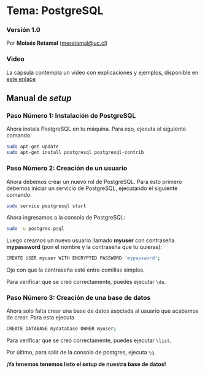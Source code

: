 # Tema: PostgreSQL

### Versión 1.0

Por **Moisés Retamal** (meretamal@uc.cl)

### Video
La cápsula contempla un video con explicaciones y ejemplos, disponible en [este enlace](https://drive.google.com/file/d/1eJWm50bVQo_zTRr-3S4tPMxe2h3JFCfN/view?usp=sharing)

## Manual de _setup_

### Paso Número 1: Instalación de PostgreSQL

Ahora instala PostgreSQL en tu máquina. Para eso, ejecuta el siguiente comando:

```bash
sudo apt-get update
sudo apt-get install postgresql postgresql-contrib
```

### Paso Número 2: Creación de un usuario

Ahora debemos crear un nuevo rol de PostgreSQL. Para esto primero debemos iniciar un servicio de PostgreSQL, ejecutando el siguiente comando:

```bash
sudo service postgresql start
```

Ahora ingresamos a la consola de PostgreSQL:

```bash
sudo -u postgres psql
```

Luego creamos un nuevo usuario llamado **myuser** con contraseña **mypassword** (pon el nombre y la contraseña que tu quieras):

```bash
CREATE USER myuser WITH ENCRYPTED PASSWORD 'mypassword';
```

Ojo con que la contraseña esté entre comillas simples.

Para verificar que se creó correctamente, puedes ejecutar `\du`.

### Paso Número 3: Creación de una base de datos

Ahora solo falta crear una base de datos asociada al usuario que acabamos de crear. Para esto ejecuta

```bash
CREATE DATABASE mydatabase OWNER myuser;
```

Para verificar que se creó correctamente, puedes ejecutar `\list`.

Por último, para salir de la consola de postgres, ejecuta `\q`.

**¡Ya tenemos tenemos listo el _setup_ de nuestra base de datos!**